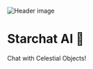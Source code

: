 ![Header image](https://github.com/DJBen/Graviton/raw/master/External%20Assets/G-Purple.png)

# Starchat AI :milky_way:

Chat with Celestial Objects! 
